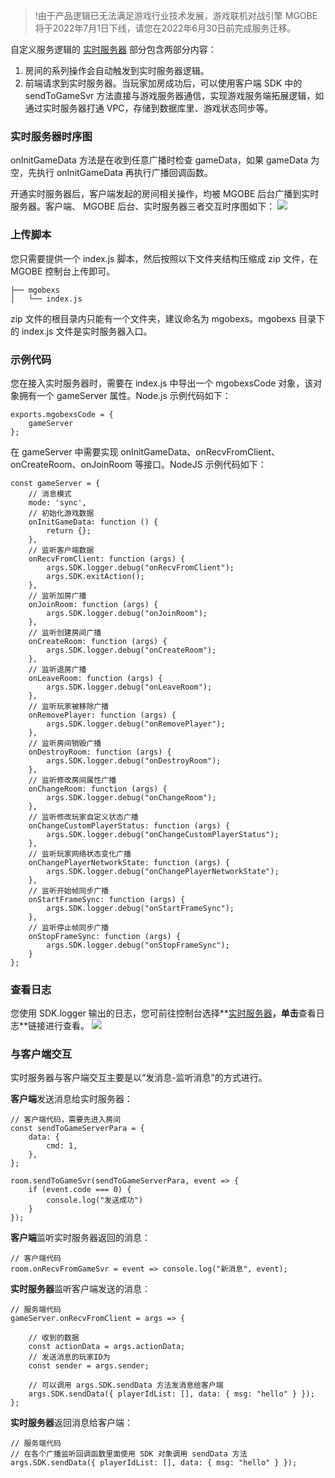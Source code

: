 >!由于产品逻辑已无法满足游戏行业技术发展，游戏联机对战引擎 MGOBE 将于2022年7月1日下线，请您在2022年6月30日前完成服务迁移。

自定义服务逻辑的 [实时服务器](https://cloud.tencent.com/document/product/1038/34950) 部分包含两部分内容：  
1. 房间的系列操作会自动触发到实时服务器逻辑。  
2. 前端请求到实时服务器。当玩家加房成功后，可以使用客户端 SDK 中的 sendToGameSvr 方法直接与游戏服务器通信，实现游戏服务端拓展逻辑，如通过实时服务器打通 VPC，存储到数据库里、游戏状态同步等。

### 实时服务器时序图


<dx-alert infotype="notice" title="">
onInitGameData 方法是在收到任意广播时检查 gameData，如果 gameData 为空，先执行 onInitGameData 再执行广播回调函数。
</dx-alert>



开通实时服务器后，客户端发起的房间相关操作，均被 MGOBE 后台广播到实时服务器。客户端、 MGOBE 后台、实时服务器三者交互时序图如下：
![](https://main.qcloudimg.com/raw/a7560c32dd4293d2d9d1795a14dfefc5.png)

### 上传脚本
您只需要提供一个 index.js 脚本，然后按照以下文件夹结构压缩成 zip 文件，在 MGOBE 控制台上传即可。
```
├── mgobexs      
│   └── index.js  
```



<dx-alert infotype="notice" title="">
zip 文件的根目录内只能有一个文件夹，建议命名为 mgobexs。mgobexs 目录下的 index.js 文件是实时服务器入口。
</dx-alert>




### 示例代码
您在接入实时服务器时，需要在 index.js 中导出一个 mgobexsCode 对象，该对象拥有一个 gameServer 属性。Node.js 示例代码如下：
```
exports.mgobexsCode = {
    gameServer
};
```

在 gameServer 中需要实现 onInitGameData、onRecvFromClient、onCreateRoom、onJoinRoom 等接口。NodeJS 示例代码如下：
```
const gameServer = {
    // 消息模式
    mode: 'sync',
    // 初始化游戏数据
    onInitGameData: function () {
        return {};
    },
    // 监听客户端数据
    onRecvFromClient: function (args) {
        args.SDK.logger.debug("onRecvFromClient");
        args.SDK.exitAction();
    },
    // 监听加房广播
    onJoinRoom: function (args) {
        args.SDK.logger.debug("onJoinRoom");
    },
    // 监听创建房间广播
    onCreateRoom: function (args) {
        args.SDK.logger.debug("onCreateRoom");
    },
    // 监听退房广播
    onLeaveRoom: function (args) {
        args.SDK.logger.debug("onLeaveRoom");
    },
    // 监听玩家被移除广播
    onRemovePlayer: function (args) {
        args.SDK.logger.debug("onRemovePlayer");
    },
    // 监听房间销毁广播
    onDestroyRoom: function (args) {
        args.SDK.logger.debug("onDestroyRoom");
    },
    // 监听修改房间属性广播
    onChangeRoom: function (args) {
        args.SDK.logger.debug("onChangeRoom");
    },
    // 监听修改玩家自定义状态广播
    onChangeCustomPlayerStatus: function (args) {
        args.SDK.logger.debug("onChangeCustomPlayerStatus");
    },
    // 监听玩家网络状态变化广播
    onChangePlayerNetworkState: function (args) {
        args.SDK.logger.debug("onChangePlayerNetworkState");
    },
    // 监听开始帧同步广播
    onStartFrameSync: function (args) {
        args.SDK.logger.debug("onStartFrameSync");
    },
    // 监听停止帧同步广播
    onStopFrameSync: function (args) {
        args.SDK.logger.debug("onStopFrameSync");
    }
};
```

### 查看日志
您使用 SDK.logger 输出的日志，您可前往控制台选择**[实时服务器](https://console.cloud.tencent.com/mgobe/server)**，单击**查看日志**链接进行查看。
![](https://main.qcloudimg.com/raw/4d0a7e58818de18965ec74e7e7f2bddd.png)



### 与客户端交互

实时服务器与客户端交互主要是以“发消息-监听消息”的方式进行。

**客户端**发送消息给实时服务器：
```
// 客户端代码，需要先进入房间
const sendToGameServerPara = {
    data: {
        cmd: 1,
    },
};

room.sendToGameSvr(sendToGameServerPara, event => {
    if (event.code === 0) {
        console.log("发送成功")
    }
});
```

**客户端**监听实时服务器返回的消息：
```
// 客户端代码
room.onRecvFromGameSvr = event => console.log("新消息", event);
```

**实时服务器**监听客户端发送的消息：
```
// 服务端代码
gameServer.onRecvFromClient = args => {

    // 收到的数据
    const actionData = args.actionData;
    // 发送消息的玩家ID为
    const sender = args.sender;

    // 可以调用 args.SDK.sendData 方法发消息给客户端
    args.SDK.sendData({ playerIdList: [], data: { msg: "hello" } });
};
```

**实时服务器**返回消息给客户端：
```
// 服务端代码
// 在各个广播监听回调函数里面使用 SDK 对象调用 sendData 方法
args.SDK.sendData({ playerIdList: [], data: { msg: "hello" } });
```

